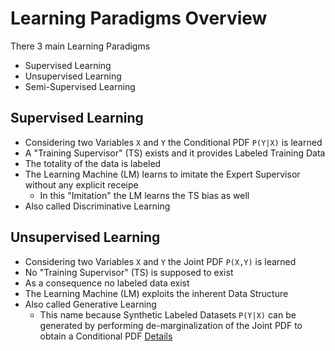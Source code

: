 
# Learning Paradigms Overview 

There 3 main Learning Paradigms 
- Supervised Learning 
- Unsupervised Learning 
- Semi-Supervised Learning 


## Supervised Learning 

- Considering two Variables `X` and `Y` the Conditional PDF `P(Y|X)` is learned 
- A "Training Supervisor" (TS) exists and it provides Labeled Training Data
- The totality of the data is labeled 
- The Learning Machine (LM) learns to imitate the Expert Supervisor without any explicit receipe 
  - In this "Imitation" the LM learns the TS bias as well 
- Also called Discriminative Learning 


## Unsupervised Learning 

- Considering two Variables `X` and `Y` the Joint PDF `P(X,Y)` is learned 
- No "Training Supervisor" (TS) is supposed to exist 
- As a consequence no labeled data exist 
- The Learning Machine (LM) exploits the inherent Data Structure 
- Also called Generative Learning 
  - This name because Synthetic Labeled Datasets `P(Y|X)` can be generated by performing de-marginalization of the Joint PDF to obtain a Conditional PDF [Details](http://www.texpaste.com/n/e4toyofq) 
  
  
  
  





